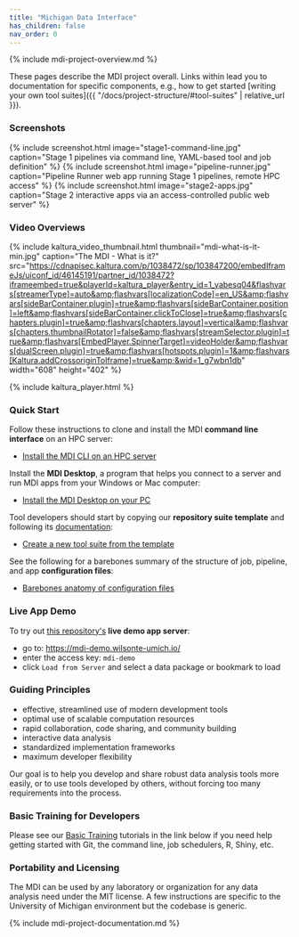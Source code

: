 ```yaml
---
title: "Michigan Data Interface"
has_children: false
nav_order: 0
---
```


<!-- please do not alter the next line -->
{% include mdi-project-overview.md %}  


These pages describe the MDI project overall.
Links within lead you to documentation for 
specific components, e.g., how to get started
[writing your own tool suites]({{ "/docs/project-structure/#tool-suites" | relative_url }}).

### Screenshots

{% include screenshot.html 
   image="stage1-command-line.jpg" 
   caption="Stage 1 pipelines via command line, YAML-based tool and job definition" %}
{% include screenshot.html 
   image="pipeline-runner.jpg" 
   caption="Pipeline Runner web app running Stage 1 pipelines, remote HPC access" %}
{% include screenshot.html 
   image="stage2-apps.jpg" 
   caption="Stage 2 interactive apps via an access-controlled public web server" %}

### Video Overviews

{% include kaltura_video_thumbnail.html 
   thumbnail="mdi-what-is-it-min.jpg" 
   caption="The MDI - What is it?"   
   src="https://cdnapisec.kaltura.com/p/1038472/sp/103847200/embedIframeJs/uiconf_id/46145191/partner_id/1038472?iframeembed=true&playerId=kaltura_player&entry_id=1_yabesq04&flashvars[streamerType]=auto&amp;flashvars[localizationCode]=en_US&amp;flashvars[sideBarContainer.plugin]=true&amp;flashvars[sideBarContainer.position]=left&amp;flashvars[sideBarContainer.clickToClose]=true&amp;flashvars[chapters.plugin]=true&amp;flashvars[chapters.layout]=vertical&amp;flashvars[chapters.thumbnailRotator]=false&amp;flashvars[streamSelector.plugin]=true&amp;flashvars[EmbedPlayer.SpinnerTarget]=videoHolder&amp;flashvars[dualScreen.plugin]=true&amp;flashvars[hotspots.plugin]=1&amp;flashvars[Kaltura.addCrossoriginToIframe]=true&amp;&wid=1_g7wbn1db"
   width="608"
   height="402" %}

{% include kaltura_player.html %}

### Quick Start

Follow these instructions to clone and install the MDI **command line interface** on an HPC server:

- [Install the MDI CLI on an HPC server](/mdi/docs/installation)

Install the **MDI Desktop**, a program that helps you connect to a server and run MDI apps from your Windows or Mac computer:

- [Install the MDI Desktop on your PC](/mdi-desktop-app/docs/installation)

Tool developers should start by copying our **repository suite template**
and following its [documentation](/mdi-suite-template):

- [Create a new tool suite from the template](https://github.com/MiDataInt/mdi-suite-template/generate)

See the following for a barebones summary of
the structure of job, pipeline, and app **configuration files**:

- [Barebones anatomy of configuration files](/mdi/docs/barebones)

### Live App Demo

To try out 
[this repository's](https://github.com/MiDataInt/demo-mdi-tools)
 **live demo app server**:

- go to: <https://mdi-demo.wilsonte-umich.io/>
- enter the access key: <code>mdi-demo</code>
- click <code>Load from Server</code> and select a data package or bookmark to load

### Guiding Principles

- effective, streamlined use of modern development tools
- optimal use of scalable computation resources
- rapid collaboration, code sharing, and community building
- interactive data analysis
- standardized implementation frameworks
- maximum developer flexibility

Our goal is to help you develop and share robust
data analysis tools more easily, or to use tools developed by others,
without forcing too many requirements into the process. 

### Basic Training for Developers

Please see our 
[Basic Training](https://midataint.github.io/mdi-basic-training) tutorials 
in the link below if you need help getting started with Git, the command line, job schedulers, 
R, Shiny, etc.

### Portability and Licensing

The MDI can 
be used by any laboratory or organization for any data analysis need
under the MIT license. A few instructions 
are specific to the University of Michigan environment but the codebase
is generic.

<!-- please do not alter the next line -->
{% include mdi-project-documentation.md %}
